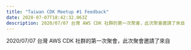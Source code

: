 ```yaml
---
title: "Taiwan CDK Meetup #1 Feedback"
date: 2020-07-07T18:42:32.063Z
description: 2020/07/07 台灣 AWS CDK 社群的第一次聚會，此次聚會邀請了來自
---
```

 2020/07/07 台灣 AWS CDK 社群的第一次聚會，此次聚會邀請了來自